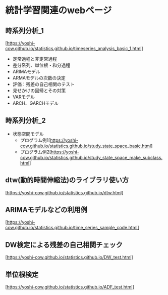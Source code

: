 # 統計学習関連のwebページ
## 時系列分析_1  
[https://yoshi-cow.github.io/statistics.github.io/timeseries_analysis_basic_1.html]
* 定常過程と非定常過程
* 差分系列、単位根・和分過程
* ARIMAモデル
* ARMAモデルの次数の決定
* 評価：残差の自己相関のテスト
* 見せかけの回帰とその対策
* VARモデル
* ARCH、GARCHモデル

## 時系列分析_2
* 状態空間モデル
  * プログラム例1[https://yoshi-cow.github.io/statistics.github.io/study_state_space_basic.html]
  * プログラム例2[https://yoshi-cow.github.io/statistics.github.io/study_state_space_make_subclass.html]

## dtw(動的時間伸縮法)のライブラリ使い方
[https://yoshi-cow.github.io/statistics.github.io/dtw.html]

## ARIMAモデルなどの利用例
[https://yoshi-cow.github.io/statistics.github.io/time_series_sample_code.html]

## DW検定による残差の自己相関チェック
[https://yoshi-cow.github.io/statistics.github.io/DW_test.html]

## 単位根検定
[https://yoshi-cow.github.io/statistics.github.io/ADF_test.html]

